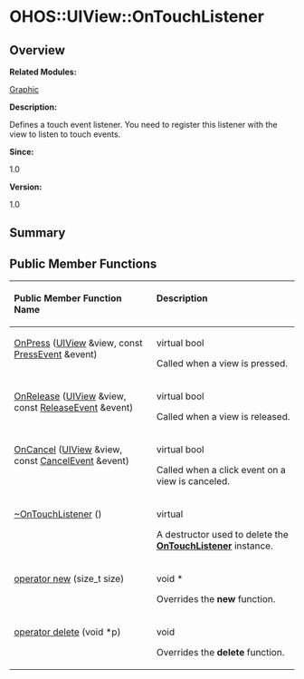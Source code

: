 # OHOS::UIView::OnTouchListener<a name="EN-US_TOPIC_0000001054918183"></a>

## **Overview**<a name="section206160046093535"></a>

**Related Modules:**

[Graphic](graphic.md)

**Description:**

Defines a touch event listener. You need to register this listener with the view to listen to touch events. 

**Since:**

1.0

**Version:**

1.0

## **Summary**<a name="section1039588948093535"></a>

## Public Member Functions<a name="pub-methods"></a>

<a name="table307509021093535"></a>
<table><thead align="left"><tr id="row712751187093535"><th class="cellrowborder" valign="top" width="50%" id="mcps1.1.3.1.1"><p id="p1878007522093535"><a name="p1878007522093535"></a><a name="p1878007522093535"></a>Public Member Function Name</p>
</th>
<th class="cellrowborder" valign="top" width="50%" id="mcps1.1.3.1.2"><p id="p845385195093535"><a name="p845385195093535"></a><a name="p845385195093535"></a>Description</p>
</th>
</tr>
</thead>
<tbody><tr id="row1589791785093535"><td class="cellrowborder" valign="top" width="50%" headers="mcps1.1.3.1.1 "><p id="p1912099650093535"><a name="p1912099650093535"></a><a name="p1912099650093535"></a><a href="graphic.md#ga2cfaed7013dc76bcbe9a5ea5d51caac3">OnPress</a> (<a href="ohos-uiview.md">UIView</a> &amp;view, const <a href="ohos-pressevent.md">PressEvent</a> &amp;event)</p>
</td>
<td class="cellrowborder" valign="top" width="50%" headers="mcps1.1.3.1.2 "><p id="p833752143093535"><a name="p833752143093535"></a><a name="p833752143093535"></a>virtual bool </p>
<p id="p1532226553093535"><a name="p1532226553093535"></a><a name="p1532226553093535"></a>Called when a view is pressed. </p>
</td>
</tr>
<tr id="row324896003093535"><td class="cellrowborder" valign="top" width="50%" headers="mcps1.1.3.1.1 "><p id="p35233788093535"><a name="p35233788093535"></a><a name="p35233788093535"></a><a href="graphic.md#ga16fa19e254ae19fe181dba0ac9dd5d1f">OnRelease</a> (<a href="ohos-uiview.md">UIView</a> &amp;view, const <a href="ohos-releaseevent.md">ReleaseEvent</a> &amp;event)</p>
</td>
<td class="cellrowborder" valign="top" width="50%" headers="mcps1.1.3.1.2 "><p id="p915580871093535"><a name="p915580871093535"></a><a name="p915580871093535"></a>virtual bool </p>
<p id="p1349722758093535"><a name="p1349722758093535"></a><a name="p1349722758093535"></a>Called when a view is released. </p>
</td>
</tr>
<tr id="row1452496645093535"><td class="cellrowborder" valign="top" width="50%" headers="mcps1.1.3.1.1 "><p id="p215381633093535"><a name="p215381633093535"></a><a name="p215381633093535"></a><a href="graphic.md#ga7ce030676f1222599dd6367cd4b9cf7e">OnCancel</a> (<a href="ohos-uiview.md">UIView</a> &amp;view, const <a href="ohos-cancelevent.md">CancelEvent</a> &amp;event)</p>
</td>
<td class="cellrowborder" valign="top" width="50%" headers="mcps1.1.3.1.2 "><p id="p300235606093535"><a name="p300235606093535"></a><a name="p300235606093535"></a>virtual bool </p>
<p id="p1185324465093535"><a name="p1185324465093535"></a><a name="p1185324465093535"></a>Called when a click event on a view is canceled. </p>
</td>
</tr>
<tr id="row2059852058093535"><td class="cellrowborder" valign="top" width="50%" headers="mcps1.1.3.1.1 "><p id="p1377117409093535"><a name="p1377117409093535"></a><a name="p1377117409093535"></a><a href="graphic.md#gacf19bb5f0c979bb6889d30a20b2737e1">~OnTouchListener</a> ()</p>
</td>
<td class="cellrowborder" valign="top" width="50%" headers="mcps1.1.3.1.2 "><p id="p2062739399093535"><a name="p2062739399093535"></a><a name="p2062739399093535"></a>virtual </p>
<p id="p1351847696093535"><a name="p1351847696093535"></a><a name="p1351847696093535"></a>A destructor used to delete the <strong id="b1839434498093535"><a name="b1839434498093535"></a><a name="b1839434498093535"></a><a href="ohos-uiview-ontouchlistener.md">OnTouchListener</a></strong> instance. </p>
</td>
</tr>
<tr id="row641566636093535"><td class="cellrowborder" valign="top" width="50%" headers="mcps1.1.3.1.1 "><p id="p1439061347093535"><a name="p1439061347093535"></a><a name="p1439061347093535"></a><a href="graphic.md#ga4854963aa969ee20a6cd174a70f5cd23">operator new</a> (size_t size)</p>
</td>
<td class="cellrowborder" valign="top" width="50%" headers="mcps1.1.3.1.2 "><p id="p227482862093535"><a name="p227482862093535"></a><a name="p227482862093535"></a>void * </p>
<p id="p620132222093535"><a name="p620132222093535"></a><a name="p620132222093535"></a>Overrides the <strong id="b1442692932093535"><a name="b1442692932093535"></a><a name="b1442692932093535"></a>new</strong> function. </p>
</td>
</tr>
<tr id="row2062069251093535"><td class="cellrowborder" valign="top" width="50%" headers="mcps1.1.3.1.1 "><p id="p1181168332093535"><a name="p1181168332093535"></a><a name="p1181168332093535"></a><a href="graphic.md#gadf1997a0f56ac2b220e7f0f8e8e0a6ef">operator delete</a> (void *p)</p>
</td>
<td class="cellrowborder" valign="top" width="50%" headers="mcps1.1.3.1.2 "><p id="p615146245093535"><a name="p615146245093535"></a><a name="p615146245093535"></a>void </p>
<p id="p1608099086093535"><a name="p1608099086093535"></a><a name="p1608099086093535"></a>Overrides the <strong id="b1138204183093535"><a name="b1138204183093535"></a><a name="b1138204183093535"></a>delete</strong> function. </p>
</td>
</tr>
</tbody>
</table>

